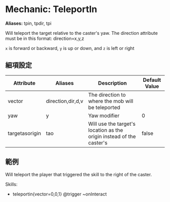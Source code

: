 Mechanic: TeleportIn
====================
**Aliases:** tpin, tpdir, tpi

Will teleport the target relative to the caster's yaw. The direction attribute must be in this format: direction=x,y,z

`x` is forward or backward, `y` is up or down, and `z` is left or right

細項設定
----------

| Attribute | Aliases   | Description | Default Value |
|-----------------------|-----------|-------------------------------------------------------------------------------|---------------|
| vector | direction,dir,d,v | The direction to where the mob will be teleported| |
| yaw | y | Yaw modifier | 0 | 
| targetasorigin | tao | Will use the target's location as the origin instead of the caster's | false |

範例
--------

Will teleport the player that triggered the skill to the right of the caster.

Skills:
- teleportin{vector=0,0,1} @trigger ~onInteract